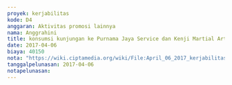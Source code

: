 ```yaml
---
proyek: kerjabilitas
kode: D4
anggaran: Aktivitas promosi lainnya
nama: Anggrahini
title: konsumsi kunjungan ke Purnama Jaya Service dan Kenji Martial Art
date: 2017-04-06
biaya: 40150
nota: "https://wiki.ciptamedia.org/wiki/File:April_06_2017_kerjabilitas_D4_makan_tim_kunjungan_sapda_ndaru759.jpg"
tanggalpelunasan: 2017-04-06
notapelunasan:
---
```

